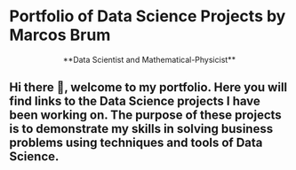 # Portfolio of Data Science Projects by Marcos Brum

<p align=center>
**Data Scientist and Mathematical-Physicist**
</p>

## Hi there 👋, welcome to my portfolio. Here you will find links to the Data Science projects I have been working on. The purpose of these projects is to demonstrate my skills in solving business problems using techniques and tools of Data Science.

<!--
**MarcosBrum/MarcosBrum** is a ✨ _special_ ✨ repository because its `README.md` (this file) appears on your GitHub profile.

Here are some ideas to get you started:

- 🔭 I’m currently working on ...
- 🌱 I’m currently learning ...
- 👯 I’m looking to collaborate on ...
- 🤔 I’m looking for help with ...
- 💬 Ask me about ...
- 📫 How to reach me: ...
- 😄 Pronouns: ...
- ⚡ Fun fact: ...
-->
